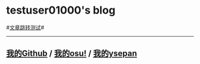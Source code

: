 # testuser01000's blog

#[文章跳转测试](docs/1.md)#

***

## [我的Github](https://github.com/testuser01000) / [我的osu!](https://osu.ppy.sh/users/31860102) / [我的ysepan](http://testuser.ysepan.com)
